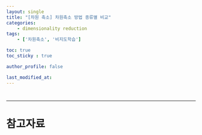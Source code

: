 ```yaml
---
layout: single
title: "[차원 축소] 차원축소 방법 종류별 비교"
categories:	
    - dimensionality reduction
tags:
    - ['차원축소', '비지도학습']

toc: true
toc_sticky : true

author_profile: false

last_modified_at:
---
```



# 

----

# 참고자료







